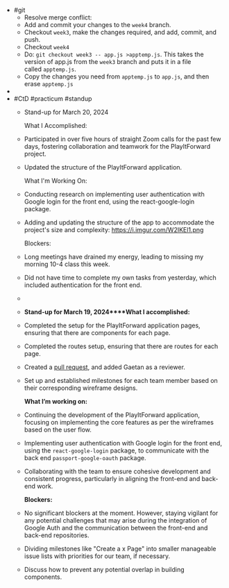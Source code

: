 - #git
	- Resolve merge conflict:
	- Add and commit your changes to the `week4` branch.
	- Checkout `week3`, make the changes required, and add, commit, and push.
	- Checkout `week4`
	- Do: `git checkout week3 -- app.js >apptemp.js`. This takes the version of app.js from the `week3` branch and puts it in a file called `apptemp.js`.
	- Copy the changes you need from `apptemp.js` to `app.js`, and then erase `apptemp.js`
-
- #CtD #practicum #standup
	- Stand-up for March 20, 2024
	  
	  What I Accomplished:
	- Participated in over five hours of straight Zoom calls for the past few days, fostering collaboration and teamwork for the PlayItForward project.
	- Updated the structure of the PlayItForward application.
	  
	  What I'm Working On:
	- Conducting research on implementing user authentication with Google login for the front end, using the react-google-login package.
	- Adding and updating the structure of the app to accommodate the project's size and complexity: https://i.imgur.com/W2IKEl1.png
	  
	  Blockers:
	- Long meetings have drained my energy, leading to missing my morning 10-4 class this week.
	- Did not have time to complete my own tasks from yesterday, which included authentication for the front end.
	-
	- **Stand-up for March 19, 2024****What I accomplished:**
	- Completed the setup for the PlayItForward application pages, ensuring that there are components for each page.
	- Completed the routes setup, ensuring that there are routes for each page.
	- Created a [pull request](https://github.com/Code-the-Dream-School/ffprac-team4-front/pull/36), and added Gaetan as a reviewer.
	- Set up and established milestones for each team member based on their corresponding wireframe designs.
	  
	  **What I’m working on:**
	- Continuing the development of the PlayItForward application, focusing on implementing the core features as per the wireframes based on the user flow.
	- Implementing user authentication with Google login for the front end, using the `react-google-login` package, to communicate with the back end `passport-google-oauth` package.
	- Collaborating with the team to ensure cohesive development and consistent progress, particularly in aligning the front-end and back-end work.
	  
	  **Blockers:**
	- No significant blockers at the moment. However, staying vigilant for any potential challenges that may arise during the integration of Google Auth and the communication between the front-end and back-end repositories.
	- Dividing milestones like "Create a x Page" into smaller manageable issue lists with priorities for our team, if necessary.
	- Discuss how to prevent any potential overlap in building components.